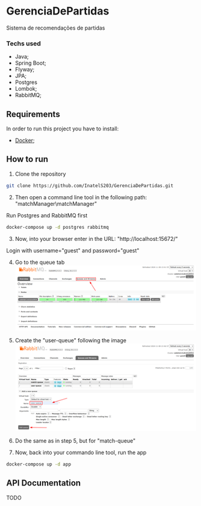 # GerenciaDePartidas
Sistema de recomendações de partidas

### Techs used
- Java;
- Spring Boot;
- Flyway;
- JPA;
- Postgres
- Lombok;
- RabbitMQ;

## Requirements

In order to run this project you have to install:

- [Docker](https://docs.docker.com/get-docker/);

## How to run

1. Clone the repository
```bash
git clone https://github.com/InatelS203/GerenciaDePartidas.git
```

2. Then open a command line tool in the following path: 
"matchManager\matchManager\"

Run Postgres and RabbitMQ first
```bash
docker-compose up -d postgres rabbitmq
```

3. Now, into your browser enter in the URL: 
"http://localhost:15672/"

Login with username="guest" and password="guest"

4. Go to the queue tab
![Queue tab in RabbitMQ](/documentation/queueTabInRabbitMQ.png)

5. Create the "user-queue" following the image
![Queue tab in RabbitMQ](/documentation/createQueueInRabbitMQ.png)

6. Do the same as in step 5, but for "match-queue"

7. Now, back into your commando line tool, run the app
```bash
docker-compose up -d app
```

## API Documentation
TODO

